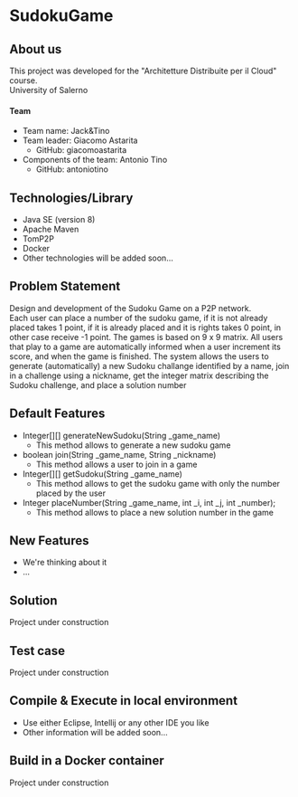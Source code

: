 # SudokuGame

## About us
This project was developed for the "Architetture Distribuite per il Cloud" course. <br>
University of Salerno

#### Team 
* Team name: Jack&Tino
* Team leader: Giacomo Astarita
    * GitHub: giacomoastarita
* Components of the team: Antonio Tino
    * GitHub: antoniotino

## Technologies/Library
* Java SE (version 8)
* Apache Maven
* TomP2P
* Docker
* Other technologies will be added soon...

## Problem Statement
Design and development of the Sudoku Game on a P2P network. <br>
Each user can place a number of the sudoku game, if it is not already placed takes 1 point, if it is already placed and it is rights takes 0 point, in other case receive -1 point. The games is based on 9 x 9 matrix. All users that play to a game are automatically informed when a user increment its score, and when the game is finished. The system allows the users to generate (automatically) a new Sudoku challange identified by a name, join in a challenge using a nickname, get the integer matrix describing the Sudoku challenge, and place a solution number

## Default Features
* Integer[][] generateNewSudoku(String _game_name)
    * This method allows to generate a new sudoku game
* boolean join(String _game_name, String _nickname)
    * This method allows a user to join in a game
* Integer[][] getSudoku(String _game_name)
    * This method allows to get the sudoku game with only the number placed by the user
* Integer placeNumber(String _game_name, int _i, int _j, int _number);
    * This method allows to place a new solution number in the game
## New Features
* We're thinking about it
* ...

## Solution 
Project under construction

## Test case 
Project under construction

## Compile & Execute in local environment
* Use either Eclipse, Intellij or any other IDE you like
* Other information will be added soon...

## Build in a Docker container
Project under construction
